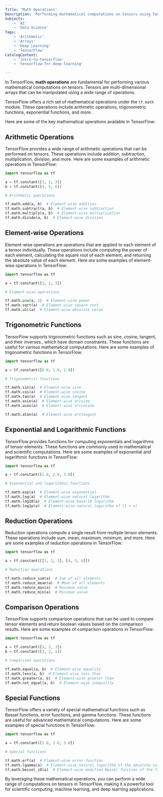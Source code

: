 ```yaml
---
Title: 'Math Operations'
Description: 'Performing mathematical computations on tensors using TensorFlow.'
Subjects:
    - 'AI'
    - 'Data Science'
Tags:
    - 'Arithmetic'
    - 'Arrays'
    - 'Deep Learning'
    - 'TensorFlow'
CatalogContent:
    - 'intro-to-tensorflow'
    - 'tensorflow-for-deep-learning'

---
```


In TensorFlow, **math operations** are fundamental for performing various mathematical computations on tensors. Tensors are multi-dimensional arrays that can be manipulated using a wide range of operations.

TensorFlow offers a rich set of mathematical operations under the `tf.math` module. These operations include arithmetic operations, trigonometric functions, exponential functions, and more.

Here are some of the key mathematical operations available in TensorFlow:

## Arithmetic Operations

TensorFlow provides a wide range of arithmetic operations that can be performed on tensors. These operations include addition, subtraction, multiplication, division, and more. Here are some examples of arithmetic operations in TensorFlow:

```python
import tensorflow as tf

a = tf.constant([1, 2, 3])
b = tf.constant([4, 5, 6])

# Arithmetic operations

tf.math.add(a, b)  # Element-wise addition
tf.math.subtract(a, b)  # Element-wise subtraction
tf.math.multiply(a, b)  # Element-wise multiplication
tf.math.divide(a, b)  # Element-wise division
```

## Element-wise Operations

Element-wise operations are operations that are applied to each element of a tensor individually. These operations include computing the power of each element, calculating the square root of each element, and returning the absolute value of each element. Here are some examples of element-wise operations in TensorFlow:

```python
import tensorflow as tf

a = tf.constant([1, 2, 3])

# Element-wise operations

tf.math.pow(a, 2)  # Element-wise power
tf.math.sqrt(a)  # Element-wise square root
tf.math.abs(a)  # Element-wise absolute value
```

## Trigonometric Functions

TensorFlow supports trigonometric functions such as sine, cosine, tangent, and their inverses., which have domain constraints. These functions are useful for various mathematical computations. Here are some examples of trigonometric functions in TensorFlow:


```python
import tensorflow as tf

a = tf.constant([0.0, 1.0, 2.0])   

# Trigonometric functions

tf.math.sin(a)  # Element-wise sine
tf.math.cos(a)  # Element-wise cosine
tf.math.tan(a)  # Element-wise tangent
tf.math.asin(a)  # Element-wise arcsine
tf.math.acos(a)  # Element-wise arccosine

tf.math.atan(a)  # Element-wise arctangent
```

## Exponential and Logarithmic Functions

TensorFlow provides functions for computing exponentials and logarithms of tensor elements. These functions are commonly used in mathematical and scientific computations. Here are some examples of exponential and logarithmic functions in TensorFlow:

```python
import tensorflow as tf

a = tf.constant([1.0, 2.0, 3.0])

# Exponential and logarithmic functions

tf.math.exp(a)  # Element-wise exponential
tf.math.log(a)  # Element-wise natural logarithm
tf.math.log10(a)  # Element-wise base-10 logarithm
tf.math.log1p(a)  # Element-wise natural logarithm of (1 + x)
```

## Reduction Operations

Reduction operations compute a single result from multiple tensor elements. These operations include sum, mean, maximum, minimum, and more. Here are some examples of reduction operations in TensorFlow:

```python
import tensorflow as tf

a = tf.constant([[1, 2, 3], [4, 5, 6]])

# Reduction operations

tf.math.reduce_sum(a)  # Sum of all elements
tf.math.reduce_mean(a)  # Mean of all elements
tf.math.reduce_max(a)  # Maximum value
tf.math.reduce_min(a)  # Minimum value      
```

## Comparison Operations

TensorFlow supports comparison operations that can be used to compare tensor elements and return boolean values based on the comparison results. Here are some examples of comparison operations in TensorFlow:

```python
import tensorflow as tf

a = tf.constant([1, 2, 3])
b = tf.constant([3, 2, 1])

# Comparison operations

tf.math.equal(a, b)  # Element-wise equality
tf.math.less(a, b)  # Element-wise less than
tf.math.greater(a, b)  # Element-wise greater than
tf.math.not_equal(a, b)  # Element-wise inequality   
```

## Special Functions

TensorFlow offers a variety of special mathematical functions such as Bessel functions, error functions, and gamma functions. These functions are useful for advanced mathematical computations. Here are some examples of special functions in TensorFlow:

```python
import tensorflow as tf

a = tf.constant([1.0, 2.0, 3.0])

# Special functions

tf.math.erf(a)  # Element-wise error function
tf.math.lgamma(a)  # Element-wise natural logarithm of the absolute value of the gamma function of x
tf.math.bessel_i0(a)  # Element-wise modified Bessel function of the first kind of order 0   
```

By leveraging these mathematical operations, you can perform a wide range of computations on tensors in TensorFlow, making it a powerful tool for scientific computing, machine learning, and deep learning applications.
